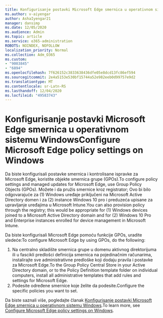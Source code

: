 ```yaml
---
title: Konfigurisanje postavki Microsoft Edge smernica u operativnom sistemu Windows
ms.author: v-aiyengar
author: AshaIyengar21
manager: dansimp
ms.date: 12/05/2020
ms.audience: Admin
ms.topic: article
ms.service: o365-administration
ROBOTS: NOINDEX, NOFOLLOW
localization_priority: Normal
ms.collection: Adm_O365
ms.custom:
- "9003845"
- "6894"
ms.openlocfilehash: 7f626152c3833638436dfe05e8dcd13fc86ef594
ms.sourcegitcommit: 2e4a5153e530bf15744a52e982eeb0d99757e9d2
ms.translationtype: MT
ms.contentlocale: sr-Latn-RS
ms.lasthandoff: 12/04/2020
ms.locfileid: "49583743"
---
```

# <a name="configure-microsoft-edge-policy-settings-on-windows"></a><span data-ttu-id="96ee0-102">Konfigurisanje postavki Microsoft Edge smernica u operativnom sistemu Windows</span><span class="sxs-lookup"><span data-stu-id="96ee0-102">Configure Microsoft Edge policy settings on Windows</span></span>

<span data-ttu-id="96ee0-103">Da biste konfigurisali postavke smernica i kontrolisane ispravke za Microsoft Edge, koristite objekte smernica grupe (GPOs).</span><span class="sxs-lookup"><span data-stu-id="96ee0-103">To configure policy settings and managed updates for Microsoft Edge, use Group Policy Objects (GPOs).</span></span> <span data-ttu-id="96ee0-104">Možete i da pružis smernice kroz registrator; Ovo bi bilo odgovarajuće za (1) Windows uređaje priključeni na Microsoft Active Directory domen i za (2) instance Windows 10 pro i preduzeća upisane za upravljanje uređajima u Microsoft Intune.</span><span class="sxs-lookup"><span data-stu-id="96ee0-104">You can also provision policy through the registry; this would be appropriate for (1) Windows devices joined to a Microsoft Active Directory domain and for (2) Windows 10 Pro and Enterprise instances enrolled for device management in Microsoft Intune.</span></span>

<span data-ttu-id="96ee0-105">Da biste konfigurisali Microsoft Edge pomoću funkcije GPOs, uradite sledeće:</span><span class="sxs-lookup"><span data-stu-id="96ee0-105">To configure Microsoft Edge by using GPOs, do the following:</span></span>

1. <span data-ttu-id="96ee0-106">Na centralno skladište smernica grupe u domenu aktivnog direktorijuma ili u fascikli predlošci definicija smernica na pojedinačnim računarima, instalirajte sve administrativne predloške koji dodaju pravila i postavke za Microsoft Edge.</span><span class="sxs-lookup"><span data-stu-id="96ee0-106">To the Group Policy Central Store in your Active Directory domain, or to the Policy Definition template folder on individual computers, install all administrative templates that add rules and settings for Microsoft Edge.</span></span>
2. <span data-ttu-id="96ee0-107">Podesite određene smernice koje želite da podesite.</span><span class="sxs-lookup"><span data-stu-id="96ee0-107">Configure the specific policies you want to set.</span></span>

<span data-ttu-id="96ee0-108">Da biste saznali više, pogledajte članak [Konfigurisanje postavki Microsoft Edge smernica u operativnom sistemu Windows](https://go.microsoft.com/fwlink/?linkid=2135024).</span><span class="sxs-lookup"><span data-stu-id="96ee0-108">To learn more, see [Configure Microsoft Edge policy settings on Windows](https://go.microsoft.com/fwlink/?linkid=2135024).</span></span>
